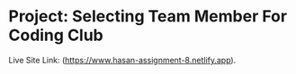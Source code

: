 # Project: Selecting Team Member For Coding Club

Live Site Link: (https://www.hasan-assignment-8.netlify.app).
